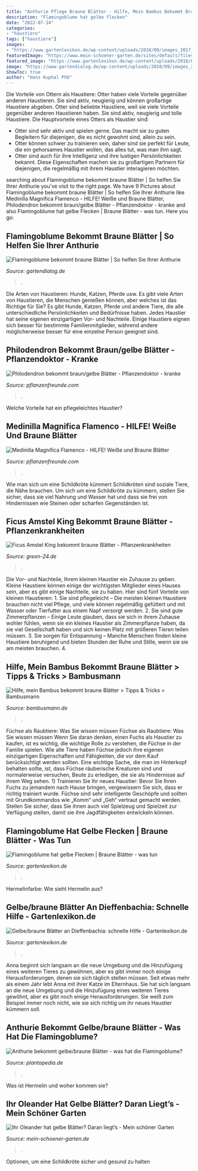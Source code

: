 ```yaml
---
title: "Anthurie Pflege Braune Blätter - Hilfe, Mein Bambus Bekommt Braune Blätter &gt; Tipps &amp; Tricks &gt; Bambusmann"
description: "Flamingoblume hat gelbe flecken"
date: "2022-07-14"
categories:
- "haustiere"
tags: ["haustiere"]
images:
- "https://www.gartenlexikon.de/wp-content/uploads/2018/09/images_2017_blumen_anthurie-flamingoblume-anthurium-andreanum-8584.jpg"
featuredImage: "https://www.mein-schoener-garten.de/sites/default/files/styles/og_image/public/oleander-blatt-gelb-3564371-dam-msg_0.jpg?h=c029297a&amp;itok=RbvPgYwQ"
featured_image: "https://www.gartenlexikon.de/wp-content/uploads/2018/09/images_2017_blumen_anthurie-flamingoblume-anthurium-andreanum-8584.jpg"
image: "https://www.gartendialog.de/wp-content/uploads/2018/09/images_2017_blumen_anthurie-flamingoblume-anthurium-andreanum-8465.jpg"
ShowToc: true
author: "Hans Kuphal PhD"
---
```



Die Vorteile von Ottern als Haustiere: Otter haben viele Vorteile gegenüber anderen Haustieren. Sie sind aktiv, neugierig und können großartige Haustiere abgeben.
Otter sind beliebte Haustiere, weil sie viele Vorteile gegenüber anderen Haustieren haben. Sie sind aktiv, neugierig und tolle Haustiere. Die Hauptvorteile eines Otters als Haustier sind:
- Otter sind sehr aktiv und spielen gerne. Das macht sie zu guten Begleitern für diejenigen, die es nicht gewohnt sind, allein zu sein.
- Otter können schwer zu trainieren sein, daher sind sie perfekt für Leute, die ein gehorsames Haustier wollen, das alles tut, was man ihm sagt.
- Otter sind auch für ihre Intelligenz und ihre lustigen Persönlichkeiten bekannt. Diese Eigenschaften machen sie zu großartigen Partnern für diejenigen, die regelmäßig mit ihrem Haustier interagieren möchten.

	

		
searching about Flamingoblume bekommt braune Blätter | So helfen Sie Ihrer Anthurie you've visit to the right page. We have 9 Pictures about Flamingoblume bekommt braune Blätter | So helfen Sie Ihrer Anthurie like Medinilla Magnifica Flamenco - HILFE! Weiße und Braune Blätter, Philodendron bekommt braun/gelbe Blätter - Pflanzendoktor - kranke and also Flamingoblume hat gelbe Flecken | Braune Blätter - was tun. Here you go:
		
    
## Flamingoblume Bekommt Braune Blätter | So Helfen Sie Ihrer Anthurie

<img loading=lazy src="https://www.gartendialog.de/wp-content/uploads/2018/09/images_2017_blumen_anthurie-flamingoblume-anthurium-andreanum-8465.jpg" onerror="this.onerror=null;this.src='https://tse2.mm.bing.net/th?id=OIP.vp2L7uimkZjTgYls3LxTKwAAAA&amp;pid=15.1';" alt="Flamingoblume bekommt braune Blätter | So helfen Sie Ihrer Anthurie">

_Source: gartendialog.de_

>. 

	

Die Arten von Haustieren: Hunde, Katzen, Pferde usw.
Es gibt viele Arten von Haustieren, die Menschen genießen können, aber welches ist das Richtige für Sie? Es gibt Hunde, Katzen, Pferde und andere Tiere, die alle unterschiedliche Persönlichkeiten und Bedürfnisse haben. Jedes Haustier hat seine eigenen einzigartigen Vor- und Nachteile. Einige Haustiere eignen sich besser für bestimmte Familienmitglieder, während andere möglicherweise besser für eine einzelne Person geeignet sind.

    
## Philodendron Bekommt Braun/gelbe Blätter - Pflanzendoktor - Kranke

<img loading=lazy src="https://www.pflanzenfreunde.com/foren/attachment/1448195823-img-7549-jpg/" onerror="this.onerror=null;this.src='https://tse2.mm.bing.net/th?id=OIP.OUNiNTWqn07LfaAl4b5tGgHaJ4&amp;pid=15.1';" alt="Philodendron bekommt braun/gelbe Blätter - Pflanzendoktor - kranke">

_Source: pflanzenfreunde.com_

>. 

	

Welche Vorteile hat ein pflegeleichtes Haustier?

    
## Medinilla Magnifica Flamenco - HILFE! Weiße Und Braune Blätter

<img loading=lazy src="https://www.pflanzenfreunde.com/foren/attachment/1448194679-b58071e1-aff8-4cf2-98e4-f04321577662-jpg/" onerror="this.onerror=null;this.src='https://tse3.mm.bing.net/th?id=OIP.5dfWS3dK8L8ylvUOemrpWAHaJ4&amp;pid=15.1';" alt="Medinilla Magnifica Flamenco - HILFE! Weiße und Braune Blätter">

_Source: pflanzenfreunde.com_

>. 

	

Wie man sich um eine Schildkröte kümmert
Schildkröten sind soziale Tiere, die Nähe brauchen. Um sich um eine Schildkröte zu kümmern, stellen Sie sicher, dass sie viel Nahrung und Wasser hat und dass sie frei von Hindernissen wie Steinen oder scharfen Gegenständen ist.

    
## Ficus Amstel King Bekommt Braune Blätter - Pflanzenkrankheiten

<img loading=lazy src="http://host.green24.eu/image.uploads/17-09-2016/original-168324b3fadb50f178f9e8a2ab999569.jpg" onerror="this.onerror=null;this.src='https://tse4.mm.bing.net/th?id=OIP.YUFojmTLGVr7vWwW06ESugHaJ4&amp;pid=15.1';" alt="Ficus Amstel King bekommt braune Blätter - Pflanzenkrankheiten">

_Source: green-24.de_

>. 

	

Die Vor- und Nachteile, Ihrem kleinen Haustier ein Zuhause zu geben.
Kleine Haustiere können einige der wichtigsten Mitglieder eines Hauses sein, aber es gibt einige Nachteile, sie zu haben. Hier sind fünf Vorteile von kleinen Haustieren: 1. Sie sind pflegeleicht – Die meisten kleinen Haustiere brauchen nicht viel Pflege, und viele können regelmäßig gefüttert und mit Wasser oder Tierfutter aus einem Napf versorgt werden. 2. Sie sind gute Zimmerpflanzen – Einige Leute glauben, dass sie sich in ihrem Zuhause wohler fühlen, wenn sie ein kleines Haustier als Zimmerpflanze haben, da sie viel Gesellschaft haben und sich keinen Platz mit größeren Tieren teilen müssen. 3. Sie sorgen für Entspannung – Manche Menschen finden kleine Haustiere beruhigend und bieten Stunden der Ruhe und Stille, wenn sie sie am meisten brauchen. 4.

    
## Hilfe, Mein Bambus Bekommt Braune Blätter &gt; Tipps &amp; Tricks &gt; Bambusmann

<img loading=lazy src="http://www.bambusmann.de/wp-content/uploads/2017/07/bambus-bekommt-braune-blaetter-e1502130143669.jpg" onerror="this.onerror=null;this.src='https://tse2.mm.bing.net/th?id=OIP.JaPgQlTFZ0M1cn-gKg-WPwHaFj&amp;pid=15.1';" alt="Hilfe, mein Bambus bekommt braune Blätter &gt; Tipps &amp; Tricks &gt; Bambusmann">

_Source: bambusmann.de_

>. 

	

Füchse als Raubtiere: Was Sie wissen müssen
Füchse als Raubtiere: Was Sie wissen müssen
Wenn Sie daran denken, einen Fuchs als Haustier zu kaufen, ist es wichtig, die wichtige Rolle zu verstehen, die Füchse in der Familie spielen. Wie alle Tiere haben Füchse jedoch ihre eigenen einzigartigen Eigenschaften und Fähigkeiten, die vor dem Kauf berücksichtigt werden sollten. Eine wichtige Sache, die man im Hinterkopf behalten sollte, ist, dass Füchse räuberische Kreaturen sind und normalerweise versuchen, Beute zu erledigen, die sie als Hindernisse auf ihrem Weg sehen. 1) Trainieren Sie Ihr neues Haustier: Bevor Sie Ihren Fuchs zu jemandem nach Hause bringen, vergewissern Sie sich, dass er richtig trainiert wurde. Füchse sind sehr intelligente Geschöpfe und sollten mit Grundkommandos wie „Komm“ und „Geh“ vertraut gemacht werden. Stellen Sie sicher, dass Sie ihnen auch viel Spielzeug und Spielzeit zur Verfügung stellen, damit sie ihre Jagdfähigkeiten entwickeln können.

    
## Flamingoblume Hat Gelbe Flecken | Braune Blätter - Was Tun

<img loading=lazy src="https://www.gartenlexikon.de/wp-content/uploads/2018/09/images_2017_blumen_anthurie-flamingoblume-anthurium-andreanum-8584.jpg" onerror="this.onerror=null;this.src='https://tse4.mm.bing.net/th?id=OIP.8_5ZQFQS7mI2xNJ2JTctgwAAAA&amp;pid=15.1';" alt="Flamingoblume hat gelbe Flecken | Braune Blätter - was tun">

_Source: gartenlexikon.de_

>. 

	

Hermelinfarbe: Wie sieht Hermelin aus?

    
## Gelbe/braune Blätter An Dieffenbachia: Schnelle Hilfe - Gartenlexikon.de

<img loading=lazy src="https://www.gartenlexikon.de/wp-content/uploads/2021/03/dieffenbachia-dieffenbachie-giessen-9852-768x512.jpg" onerror="this.onerror=null;this.src='https://tse4.mm.bing.net/th?id=OIP.46lV2lWy4Ak1TBZ63XkfQgHaE8&amp;pid=15.1';" alt="Gelbe/braune Blätter an Dieffenbachia: schnelle Hilfe - Gartenlexikon.de">

_Source: gartenlexikon.de_

>. 

	

Anna beginnt sich langsam an die neue Umgebung und die Hinzufügung eines weiteren Tieres zu gewöhnen, aber es gibt immer noch einige Herausforderungen, denen sie sich täglich stellen müssen.
Seit etwas mehr als einem Jahr lebt Anna mit ihrer Katze im Elternhaus. Sie hat sich langsam an die neue Umgebung und die Hinzufügung eines weiteren Tieres gewöhnt, aber es gibt noch einige Herausforderungen. Sie weiß zum Beispiel immer noch nicht, wie sie sich richtig um ihr neues Haustier kümmern soll.

    
## Anthurie Bekommt Gelbe/braune Blätter - Was Hat Die Flamingoblume?

<img loading=lazy src="https://www.plantopedia.de/wp-content/uploads/2017/11/anthurie-gelbe-braune-blaetter-8584.jpg" onerror="this.onerror=null;this.src='https://tse2.mm.bing.net/th?id=OIP.mhLRLArZNjNUeTTSam7GOwHaE8&amp;pid=15.1';" alt="Anthurie bekommt gelbe/braune Blätter - was hat die Flamingoblume?">

_Source: plantopedia.de_

>. 

	

Was ist Hermelin und woher kommen sie?

    
## Ihr Oleander Hat Gelbe Blätter? Daran Liegt’s - Mein Schöner Garten

<img loading=lazy src="https://www.mein-schoener-garten.de/sites/default/files/styles/og_image/public/oleander-blatt-gelb-3564371-dam-msg_0.jpg?h=c029297a&amp;itok=RbvPgYwQ" onerror="this.onerror=null;this.src='https://tse3.mm.bing.net/th?id=OIP.x2sAHVfIypm8aeJKGjSgRwHaD4&amp;pid=15.1';" alt="Ihr Oleander hat gelbe Blätter? Daran liegt’s - Mein schöner Garten">

_Source: mein-schoener-garten.de_

>. 

	

Optionen, um eine Schildkröte sicher und gesund zu halten

